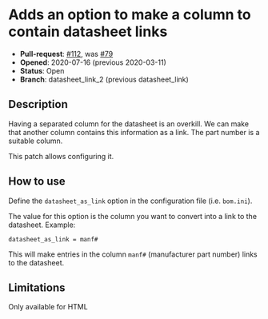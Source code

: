 # Adds an option to make a column to contain datasheet links

- **Pull-request**: [#112](https://github.com/SchrodingersGat/KiBoM/pull/112), was [#79](https://github.com/SchrodingersGat/KiBoM/pull/79)
- **Opened**: 2020-07-16 (previous 2020-03-11)
- **Status**: Open
- **Branch**: datasheet_link_2 (previous datasheet_link)

## Description

Having a separated column for the datasheet is an overkill. We can make that another column contains this information as a link. The part number is a suitable column.

This patch allows configuring it.

## How to use

Define the `datasheet_as_link` option in the configuration file (i.e. `bom.ini`).

The value for this option is the column you want to convert into a link to the datasheet. Example:

```
datasheet_as_link = manf#
```

This will make entries in the column `manf#` (manufacturer part number) links to the datasheet.

## Limitations

Only available for HTML
